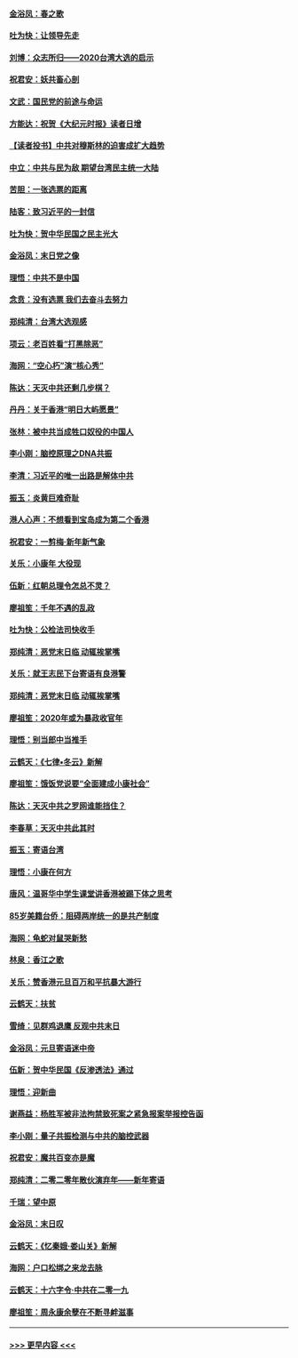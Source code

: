 #### [金浴凤：春之歌](../pages/nsc993/n11797687.md?t=01171333) 
#### [吐为快：让领导先走](../pages/nsc993/n11797512.md?t=01171333) 
#### [刘博：众志所归——2020台湾大选的启示](../pages/nsc993/n11796878.md?t=01171333) 
#### [祝君安：妖共畜心剖](../pages/nsc993/n11794273.md?t=01171333) 
#### [文武：国民党的前途与命运](../pages/nsc993/n11794198.md?t=01171333) 
#### [方能达：祝贺《大纪元时报》读者日增](../pages/nsc993/n11793807.md?t=01171333) 
#### [【读者投书】中共对穆斯林的迫害成扩大趋势](../pages/nsc993/n11791371.md?t=01171333) 
#### [中立：中共与民为敌 期望台湾民主统一大陆](../pages/nsc993/n11790392.md?t=01171333) 
#### [苦胆：一张选票的距离](../pages/nsc993/n11788914.md?t=01171333) 
#### [陆客：致习近平的一封信](../pages/nsc993/n11788867.md?t=01171333) 
#### [吐为快：贺中华民国之民主光大](../pages/nsc993/n11788618.md?t=01171333) 
#### [金浴凤：末日党之像](../pages/nsc993/n11787475.md?t=01171333) 
#### [理悟：中共不是中国](../pages/nsc993/n11787463.md?t=01171333) 
#### [念贲：没有选票  我们去奋斗去努力](../pages/nsc993/n11787398.md?t=01171333) 
#### [郑纯清：台湾大选观感](../pages/nsc993/n11786210.md?t=01171333) 
#### [项云：老百姓看“打黑除恶”](../pages/nsc993/n11785398.md?t=01171333) 
#### [海网：“空心朽”演“核心秀”](../pages/nsc993/n11783874.md?t=01171333) 
#### [陈达：天灭中共还剩几步棋？](../pages/nsc993/n11783719.md?t=01171333) 
#### [丹丹：关于香港“明日大屿愿景”](../pages/nsc993/n11783273.md?t=01171333) 
#### [张林：被中共当成牲口奴役的中国人](../pages/nsc993/n11782397.md?t=01171333) 
#### [李小刚：脑控原理之DNA共振](../pages/nsc993/n11780962.md?t=01171333) 
#### [李清：习近平的唯一出路是解体中共](../pages/nsc993/n11780866.md?t=01171333) 
#### [振玉：炎黄巨难奇耻](../pages/nsc993/n11779632.md?t=01171333) 
#### [港人心声：不想看到宝岛成为第二个香港](../pages/nsc993/n11778817.md?t=01171333) 
#### [祝君安：一剪梅‧新年新气象](../pages/nsc993/n11776340.md?t=01171333) 
#### [关乐：小康年 大役现](../pages/nsc993/n11774213.md?t=01171333) 
#### [伍新：红朝总理令怎总不灵？](../pages/nsc993/n11770813.md?t=01171333) 
#### [廖祖笙：千年不遇的乱政](../pages/nsc993/n11770373.md?t=01171333) 
#### [吐为快：公检法司快收手](../pages/nsc993/n11770359.md?t=01171333) 
#### [郑纯清：恶党末日临 动辄挨掌嘴](../pages/nsc993/n11769912.md?t=01171333) 
#### [关乐：就王志民下台寄语有良港警](../pages/nsc993/n11769903.md?t=01171333) 
#### [郑纯清：恶党末日临 动辄挨掌嘴](../pages/nsc993/n11769356.md?t=01171333) 
#### [廖祖笙：2020年或为暴政收官年](../pages/nsc993/n11768216.md?t=01171333) 
#### [理悟：别当郎中当推手](../pages/nsc993/n11768243.md?t=01171333) 
#### [云鹤天：《七律▪冬云》新解](../pages/nsc993/n11768204.md?t=01171333) 
#### [廖祖笙：饿饭党说要“全面建成小康社会”](../pages/nsc993/n11767482.md?t=01171333) 
#### [陈达：天灭中共之罗网谁能挡住？](../pages/nsc993/n11767465.md?t=01171333) 
#### [李春草：天灭中共此其时](../pages/nsc993/n11767452.md?t=01171333) 
#### [振玉：寄语台湾](../pages/nsc993/n11767432.md?t=01171333) 
#### [理悟：小康在何方](../pages/nsc993/n11767394.md?t=01171333) 
#### [唐风：温哥华中学生课堂讲香港被踢下体之思考](../pages/nsc993/n11766848.md?t=01171333) 
#### [85岁美籍台侨：阻碍两岸统一的是共产制度](../pages/nsc993/n11765043.md?t=01171333) 
#### [海网：龟蛇对鼠哭新愁](../pages/nsc993/n11764895.md?t=01171333) 
#### [林泉：香江之歌](../pages/nsc993/n11764415.md?t=01171333) 
#### [关乐：赞香港元旦百万和平抗暴大游行](../pages/nsc993/n11764382.md?t=01171333) 
#### [云鹤天：扶贫](../pages/nsc993/n11764245.md?t=01171333) 
#### [雪绮：见群鸡退鹰  反观中共末日](../pages/nsc993/n11762112.md?t=01171333) 
#### [金浴凤：元旦寄语迷中帝](../pages/nsc993/n11761788.md?t=01171333) 
#### [伍新：贺中华民国《反渗透法》通过](../pages/nsc993/n11761994.md?t=01171333) 
#### [理悟：迎新曲](../pages/nsc993/n11761152.md?t=01171333) 
#### [谢燕益：杨胜军被非法拘禁致死案之紧急报案举报控告函](../pages/nsc993/n11756134.md?t=01171333) 
#### [李小刚：量子共振检测与中共的脑控武器](../pages/nsc993/n11754518.md?t=01171333) 
#### [祝君安：魔共百变亦是魔](../pages/nsc993/n11754469.md?t=01171333) 
#### [郑纯清：二零二零年散伙演弃年——新年寄语](../pages/nsc993/n11754195.md?t=01171333) 
#### [千瑞：望中原](../pages/nsc993/n11754159.md?t=01171333) 
#### [金浴凤：末日叹](../pages/nsc993/n11752359.md?t=01171333) 
#### [云鹤天：《忆秦娥‧娄山关》新解](../pages/nsc993/n11752348.md?t=01171333) 
#### [海网：户口松绑之来龙去脉](../pages/nsc993/n11752328.md?t=01171333) 
#### [云鹤天：十六字令‧中共在二零一九](../pages/nsc993/n11752305.md?t=01171333) 
#### [廖祖笙：周永康余孽在不断寻衅滋事](../pages/nsc993/n11751013.md?t=01171333) 

----
#### [ >>> 更早内容 <<< ](../indexes/nsc993-earlier.md)
